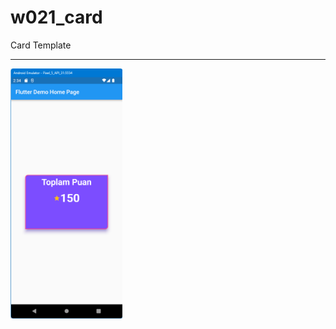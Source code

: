 # w021_card

Card Template
<HR>
<img src="https://github.com/VedatBiner/flutter-codes/blob/master/widgets_templates/w021_card/screen_shots/img-01.png" height="400em"/>

